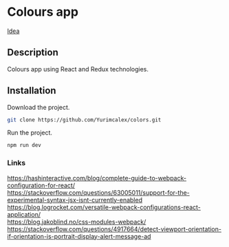 # Colours app

[Idea](https://www.youtube.com/watch?v=OaNICHKM5KM)

## Description

Colours app using React and Redux technologies.

## Installation

Download the project.

```sh
git clone https://github.com/Yurimcalex/colors.git
```

Run the project.

```sh
npm run dev
```

### Links

https://hashinteractive.com/blog/complete-guide-to-webpack-configuration-for-react/  
https://stackoverflow.com/questions/63005011/support-for-the-experimental-syntax-jsx-isnt-currently-enabled  
https://blog.logrocket.com/versatile-webpack-configurations-react-application/  
https://blog.jakoblind.no/css-modules-webpack/  
https://stackoverflow.com/questions/4917664/detect-viewport-orientation-if-orientation-is-portrait-display-alert-message-ad  